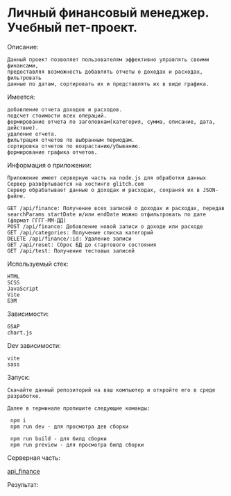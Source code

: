 # Личный финансовый менеджер. Учебный пет-проект.

Описание:

    Данный проект позволяет пользователям эффективно управлять своими финансами,
    предоставляя возможность добавлять отчеты о доходах и расходах, фильтровать
    данные по датам, сортировать их и представлять их в виде графика.

Имеется:

    добавление отчета доходов и расходов.
    подсчет стоимости всех операций.
    формирование отчета по заголовкам(категория, сумма, описание, дата, действие).
    удаление отчета.
    фильтрация отчетов по выбранным периодам.
    сортировка отчетов по возрастанию/убыванию.
    формирование графика отчетов.

Информация о приложении:

    Приложение имеет серверную часть на node.js для обработки данных
    Сервер развёртывается на хостинге glitch.com
    Сервер обрабатывает данные о доходах и расходах, сохраняя их в JSON-файле.

    GET /api/finance: Получение всех записей о доходах и расходах, передав searchParams startDate и/или endDate можно отфильтровать по дате (формат ГГГГ-ММ-ДД)
    POST /api/finance: Добавление новой записи о доходе или расходе
    GET /api/categories: Получение списка категорий
    DELETE /api/finance/:id: Удаление записи
    GET /api/reset: Сброс БД до стартового состояния
    GET /api/test: Получение тестовых записей

Используемый стек:

    HTML
    SCSS
    JavaScript
    Vite
    БЭМ

Зависимости:

    GSAP
    chart.js

Dev зависимости:

    vite
    sass

Запуск:

    Скачайте данный репозиторий на ваш компьютер и откройте его в среде разработке.

    Далее в терминале пропишите следующие команды:

     npm i
     npm run dev - для просмотра дев сборки

     npm run build - для билд сборки
     npm run preview - для просмотра билд сборки

Серверная часть:

[api_finance](https://github.com/one-ess/api_finance)

Результат:

[]()
